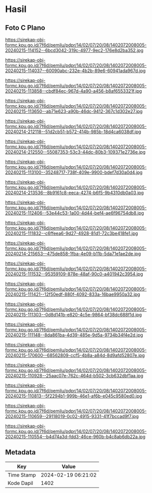 # Hasil

## Foto C Plano

https://sirekap-obj-formc.kpu.go.id/7f6d/pemilu/pdpr/14/02/07/20/08/1402072008005-20240215-114152--6bcd3042-319c-4977-9ec2-176e8d2ba352.jpg

https://sirekap-obj-formc.kpu.go.id/7f6d/pemilu/pdpr/14/02/07/20/08/1402072008005-20240215-114037--60090abc-232e-4b2b-89e6-60941ada967d.jpg

https://sirekap-obj-formc.kpu.go.id/7f6d/pemilu/pdpr/14/02/07/20/08/1402072008005-20240215-113858--cbdf84ec-967d-4a90-a456-b8af6553321f.jpg

https://sirekap-obj-formc.kpu.go.id/7f6d/pemilu/pdpr/14/02/07/20/08/1402072008005-20240215-113650--ab71e623-a90b-46dc-9412-367c1d302e27.jpg

https://sirekap-obj-formc.kpu.go.id/7f6d/pemilu/pdpr/14/02/07/20/08/1402072008005-20240214-212118--51d2cb51-b572-414b-985b-18d4ca6038df.jpg

https://sirekap-obj-formc.kpu.go.id/7f6d/pemilu/pdpr/14/02/07/20/08/1402072008005-20240214-212550--55087353-53c3-44dc-80b3-109371e2736e.jpg

https://sirekap-obj-formc.kpu.go.id/7f6d/pemilu/pdpr/14/02/07/20/08/1402072008005-20240215-113100--35248717-738f-409e-9900-bdef7d30a0d4.jpg

https://sirekap-obj-formc.kpu.go.id/7f6d/pemilu/pdpr/14/02/07/20/08/1402072008005-20240214-213536--8b9161c8-eeca-4274-b6f5-9b4310db0a03.jpg

https://sirekap-obj-formc.kpu.go.id/7f6d/pemilu/pdpr/14/02/07/20/08/1402072008005-20240215-112406--53e44c53-1a00-4d44-bef4-ae6f96754db8.jpg

https://sirekap-obj-formc.kpu.go.id/7f6d/pemilu/pdpr/14/02/07/20/08/1402072008005-20240215-111832--c6ffeea6-9d27-4928-81d1-72c3be418fe1.jpg

https://sirekap-obj-formc.kpu.go.id/7f6d/pemilu/pdpr/14/02/07/20/08/1402072008005-20240214-215653--475de858-1fba-4e09-b11b-5da71e1ae2de.jpg

https://sirekap-obj-formc.kpu.go.id/7f6d/pemilu/pdpr/14/02/07/20/08/1402072008005-20240215-111532--95359109-878e-48af-90c0-a401942c3954.jpg

https://sirekap-obj-formc.kpu.go.id/7f6d/pemilu/pdpr/14/02/07/20/08/1402072008005-20240215-111421--12f50edf-880f-4092-833a-16bae9950a32.jpg

https://sirekap-obj-formc.kpu.go.id/7f6d/pemilu/pdpr/14/02/07/20/08/1402072008005-20240215-111303--0d8d141b-e820-4c5e-9864-bf38dc688f1d.jpg

https://sirekap-obj-formc.kpu.go.id/7f6d/pemilu/pdpr/14/02/07/20/08/1402072008005-20240215-111148--8da861ba-4d39-485e-9d5a-9734b34f4e2d.jpg

https://sirekap-obj-formc.kpu.go.id/7f6d/pemilu/pdpr/14/02/07/20/08/1402072008005-20240215-170600--68562809-ccf5-4b8a-a84d-8d9afd52807e.jpg

https://sirekap-obj-formc.kpu.go.id/7f6d/pemilu/pdpr/14/02/07/20/08/1402072008005-20240215-110928--25aac07e-762c-464d-b502-3cb632dbf1aa.jpg

https://sirekap-obj-formc.kpu.go.id/7f6d/pemilu/pdpr/14/02/07/20/08/1402072008005-20240215-110813--5f2294b1-999b-46e1-af6b-e045c9580ed0.jpg

https://sirekap-obj-formc.kpu.go.id/7f6d/pemilu/pdpr/14/02/07/20/08/1402072008005-20240215-110659--29118019-0c02-4915-9331-41f7bccad9f7.jpg

https://sirekap-obj-formc.kpu.go.id/7f6d/pemilu/pdpr/14/02/07/20/08/1402072008005-20240215-110554--b4d74a3d-fdd3-46ce-960b-b4c8ab6db22a.jpg


## Metadata

| Key        | Value               |
| ---------- | ------------------- |
| Time Stamp | 2024-02-19 06:21:02 |
| Kode Dapil | 1402                |



